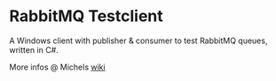 # RabbitMQ Testclient

A Windows client with publisher & consumer to test RabbitMQ queues, written in C#.

More infos @ Michels [wiki](https://dokuwiki.michael-bohn.net/doku.php?id=main:projects:rmq-testclient)
#
